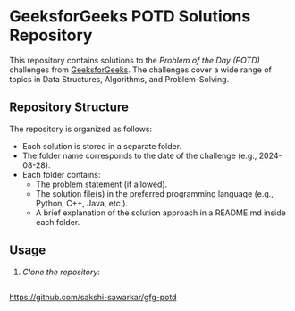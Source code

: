 # GeeksforGeeks POTD Solutions Repository

This repository contains solutions to the *Problem of the Day (POTD)* challenges from [GeeksforGeeks](https://www.geeksforgeeks.org/). The challenges cover a wide range of topics in Data Structures, Algorithms, and Problem-Solving.

## Repository Structure

The repository is organized as follows:

- Each solution is stored in a separate folder.
- The folder name corresponds to the date of the challenge (e.g., 2024-08-28).
- Each folder contains:
  - The problem statement (if allowed).
  - The solution file(s) in the preferred programming language (e.g., Python, C++, Java, etc.).
  - A brief explanation of the solution approach in a README.md inside each folder.

## Usage

1. *Clone the repository*:  
   ```bash
https://github.com/sakshi-sawarkar/gfg-potd 
